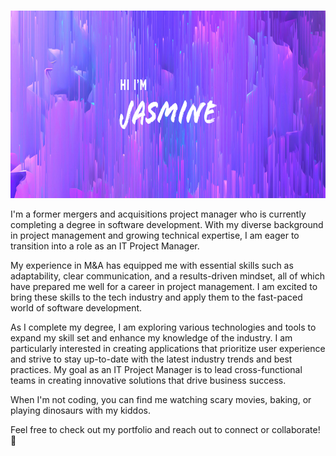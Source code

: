 ### 
<p align="center">
<img width="1280" height="300" src="github_banner_v2.png">
</p>

I'm a former mergers and acquisitions project manager who is currently completing a degree in software development. With my diverse background in project management and growing technical expertise, I am eager to transition into a role as an IT Project Manager.

My experience in M&A has equipped me with essential skills such as adaptability, clear communication, and a results-driven mindset, all of which have prepared me well for a career in project management. I am excited to bring these skills to the tech industry and apply them to the fast-paced world of software development.

As I complete my degree, I am exploring various technologies and tools to expand my skill set and enhance my knowledge of the industry. I am particularly interested in creating applications that prioritize user experience and strive to stay up-to-date with the latest industry trends and best practices. My goal as an IT Project Manager is to lead cross-functional teams in creating innovative solutions that drive business success.

When I'm not coding, you can find me watching scary movies, baking, or playing dinosaurs with my kiddos.

Feel free to check out my portfolio and reach out to connect or collaborate! 🤝
